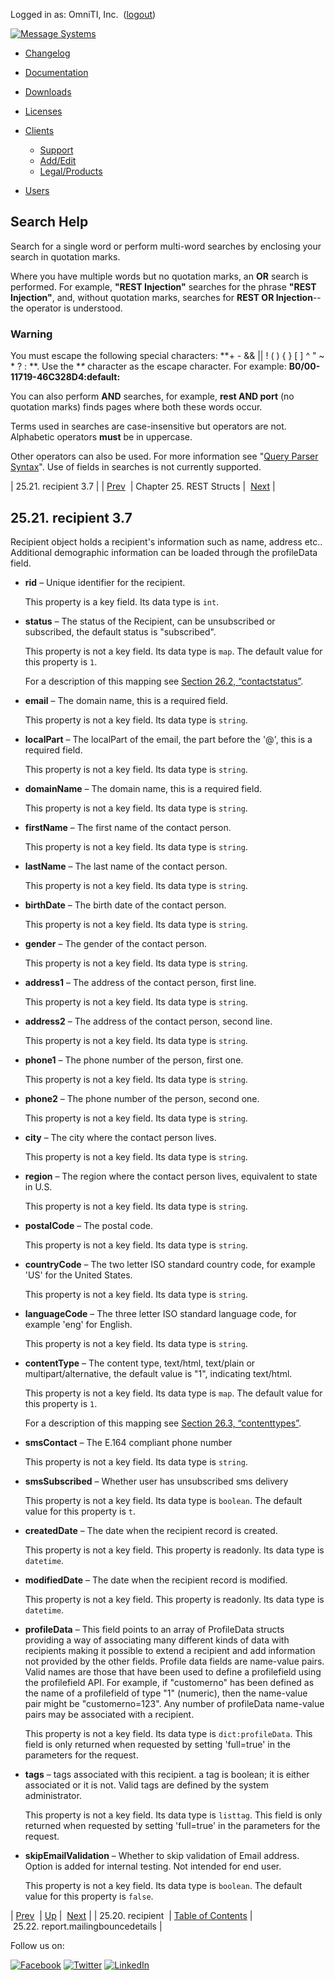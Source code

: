 Logged in as: OmniTI, Inc.  ([logout](https://support.messagesystems.com/logout.php))

[![Message Systems](https://support.messagesystems.com/images/ms-white205.png)](https://support.messagesystems.com/start.php) 

*   [Changelog](https://support.messagesystems.com/start.php?show=changelog)
*   [Documentation](https://support.messagesystems.com/docs/)
*   [Downloads](https://support.messagesystems.com/start.php)

*   [Licenses](https://support.messagesystems.com/license_summary.php)
*   <a href="">Clients</a>
    *   [Support](https://support.messagesystems.com/cs.php)
    *   [Add/Edit](https://support.messagesystems.com/edit_client.php)
    *   [Legal/Products](https://support.messagesystems.com/edit_products.php)
*   [Users](https://support.messagesystems.com/edit_customer.php)

## Search Help

Search for a single word or perform multi-word searches by enclosing your search in quotation marks.

Where you have multiple words but no quotation marks, an **OR** search is performed. For example, **"REST Injection"** searches for the phrase **"REST Injection"**, and, without quotation marks, searches for **REST OR Injection**--the operator is understood.

### Warning

You must escape the following special characters: **+ - && || ! ( ) { } [ ] ^ " ~ * ? : \**. Use the **\** character as the escape character. For example: **B0/00-11719-46C328D4\:default\:**

You can also perform **AND** searches, for example, **rest AND port** (no quotation marks) finds pages where both these words occur.

Terms used in searches are case-insensitive but operators are not. Alphabetic operators **must** be in uppercase.

Other operators can also be used. For more information see "[Query Parser Syntax](https://lucene.apache.org/core/old_versioned_docs/versions/3_0_0/queryparsersyntax.html)". Use of fields in searches is not currently supported.

| 25.21. recipient 3.7 |
| [Prev](rest.autogen.struct.recipient.php)  | Chapter 25. REST Structs |  [Next](rest.autogen.struct.report.mailingbouncedetails.php) |

## 25.21. recipient 3.7

Recipient object holds a recipient's information such as name, address etc.. Additional demographic information can be loaded through the profileData field.

*   **rid** – Unique identifier for the recipient.

    This property is a key field. Its data type is `int`.

*   **status** – The status of the Recipient, can be unsubscribed or subscribed, the default status is "subscribed".

    This property is not a key field. Its data type is `map`. The default value for this property is `1`.

    For a description of this mapping see [Section 26.2, “contactstatus”](rest.autogen.map.contactstatus.php "26.2. contactstatus").

*   **email** – The domain name, this is a required field.

    This property is not a key field. Its data type is `string`.

*   **localPart** – The localPart of the email, the part before the '@', this is a required field.

    This property is not a key field. Its data type is `string`.

*   **domainName** – The domain name, this is a required field.

    This property is not a key field. Its data type is `string`.

*   **firstName** – The first name of the contact person.

    This property is not a key field. Its data type is `string`.

*   **lastName** – The last name of the contact person.

    This property is not a key field. Its data type is `string`.

*   **birthDate** – The birth date of the contact person.

    This property is not a key field. Its data type is `string`.

*   **gender** – The gender of the contact person.

    This property is not a key field. Its data type is `string`.

*   **address1** – The address of the contact person, first line.

    This property is not a key field. Its data type is `string`.

*   **address2** – The address of the contact person, second line.

    This property is not a key field. Its data type is `string`.

*   **phone1** – The phone number of the person, first one.

    This property is not a key field. Its data type is `string`.

*   **phone2** – The phone number of the person, second one.

    This property is not a key field. Its data type is `string`.

*   **city** – The city where the contact person lives.

    This property is not a key field. Its data type is `string`.

*   **region** – The region where the contact person lives, equivalent to state in U.S.

    This property is not a key field. Its data type is `string`.

*   **postalCode** – The postal code.

    This property is not a key field. Its data type is `string`.

*   **countryCode** – The two letter ISO standard country code, for example 'US' for the United States.

    This property is not a key field. Its data type is `string`.

*   **languageCode** – The three letter ISO standard language code, for example 'eng' for English.

    This property is not a key field. Its data type is `string`.

*   **contentType** – The content type, text/html, text/plain or multipart/alternative, the default value is "1", indicating text/html.

    This property is not a key field. Its data type is `map`. The default value for this property is `1`.

    For a description of this mapping see [Section 26.3, “contenttypes”](rest.autogen.map.contenttypes.php "26.3. contenttypes").

*   **smsContact** – The E.164 compliant phone number

    This property is not a key field. Its data type is `string`.

*   **smsSubscribed** – Whether user has unsubscribed sms delivery

    This property is not a key field. Its data type is `boolean`. The default value for this property is `t`.

*   **createdDate** – The date when the recipient record is created.

    This property is not a key field. This property is readonly. Its data type is `datetime`.

*   **modifiedDate** – The date when the recipient record is modified.

    This property is not a key field. This property is readonly. Its data type is `datetime`.

*   **profileData** – This field points to an array of ProfileData structs providing a way of associating many different kinds of data with recipients making it possible to extend a recipient and add information not provided by the other fields. Profile data fields are name-value pairs. Valid names are those that have been used to define a profilefield using the profilefield API. For example, if "customerno" has been defined as the name of a profilefield of type "1" (numeric), then the name-value pair might be "customerno=123". Any number of profileData name-value pairs may be associated with a recipient.

    This property is not a key field. Its data type is `dict:profileData`. This field is only returned when requested by setting 'full=true' in the parameters for the request.

*   **tags** – tags associated with this recipient. a tag is boolean; it is either associated or it is not. Valid tags are defined by the system administrator.

    This property is not a key field. Its data type is `listtag`. This field is only returned when requested by setting 'full=true' in the parameters for the request.

*   **skipEmailValidation** – Whether to skip validation of Email address. Option is added for internal testing. Not intended for end user.

    This property is not a key field. Its data type is `boolean`. The default value for this property is `false`.

| [Prev](rest.autogen.struct.recipient.php)  | [Up](rest.autogen.structs.php) |  [Next](rest.autogen.struct.report.mailingbouncedetails.php) |
| 25.20. recipient  | [Table of Contents](index.php) |  25.22. report.mailingbouncedetails |

Follow us on:

[![Facebook](https://support.messagesystems.com/images/icon-facebook.png)](http://www.facebook.com/messagesystems) [![Twitter](https://support.messagesystems.com/images/icon-twitter.png)](http://twitter.com/#!/MessageSystems) [![LinkedIn](https://support.messagesystems.com/images/icon-linkedin.png)](http://www.linkedin.com/company/message-systems)